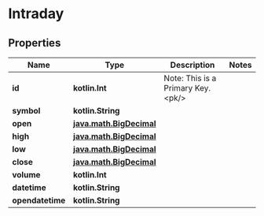 
# Intraday

## Properties
Name | Type | Description | Notes
------------ | ------------- | ------------- | -------------
**id** | **kotlin.Int** | Note: This is a Primary Key.&lt;pk/&gt; | 
**symbol** | **kotlin.String** |  | 
**open** | [**java.math.BigDecimal**](java.math.BigDecimal.md) |  | 
**high** | [**java.math.BigDecimal**](java.math.BigDecimal.md) |  | 
**low** | [**java.math.BigDecimal**](java.math.BigDecimal.md) |  | 
**close** | [**java.math.BigDecimal**](java.math.BigDecimal.md) |  | 
**volume** | **kotlin.Int** |  | 
**datetime** | **kotlin.String** |  | 
**opendatetime** | **kotlin.String** |  | 



